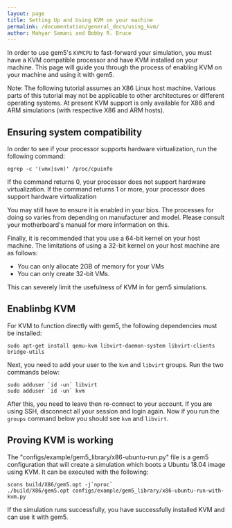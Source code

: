 ```yaml
---
layout: page
title: Setting Up and Using KVM on your machine
permalink: /documentation/general_docs/using_kvm/
author: Mahyar Samani and Bobby R. Bruce
---
```


In order to use gem5's `KVMCPU` to fast-forward your simulation, you must have a KVM compatible processor and have KVM installed on your machine.
This page will guide you through the process of enabling KVM on your machine and using it with gem5.

Note: The following tutorial assumes an X86 Linux host machine.
Various parts of this tutorial may not be applicable to other architectures or different operating systems.
At present KVM support is only available for X86 and ARM simulations (with respective X86 and ARM hosts).

## Ensuring system compatibility

In order to see if your processor supports hardware virtualization, run the following command:

```console
egrep -c '(vmx|svm)' /proc/cpuinfo
```

If the command returns 0, your processor does not support hardware virtualization.
If the command returns 1 or more, your processor does support hardware virtualization

You may still have to ensure it is enabled in your bios.
The processes for doing so varies from depending on manufacturer and model.
Please consult your motherboard's manual for more information on this.

Finally, it is recommended that you use a 64-bit kernel on your host machine.
The limitations of using a 32-bit kernel on your host machine are as follows:

* You can only allocate 2GB of memory for your VMs
* You can only create 32-bit VMs.

This can severely limit the usefulness of KVM in for gem5 simulations.

## Enablinbg KVM

For KVM to function directly with gem5, the following dependencies must be installed:

```console
sudo apt-get install qemu-kvm libvirt-daemon-system libvirt-clients bridge-utils
```

Next, you need to add your user to the `kvm` and `libvirt` groups.
Run the two commands below:

```console
sudo adduser `id -un` libvirt
sudo adduser `id -un` kvm
```

After this, you need to leave then re-connect to your account.
If you are using SSH, disconnect all your session and login again.
Now if you run the `groups` command below you should see `kvm` and `libvirt`.

## Proving KVM is working

The "configs/example/gem5_library/x86-ubuntu-run.py" file is a gem5 configuration that will create a simulation which boots a Ubuntu 18.04 image using KVM.
It can be executed with the following:

```console
scons build/X86/gem5.opt -j`nproc`
./build/X86/gem5.opt configs/example/gem5_library/x86-ubuntu-run-with-kvm.py
```

If the simulation runs successfully, you have successfully installed KVM and can use it with gem5.
